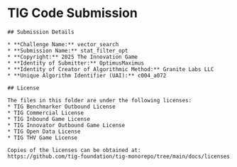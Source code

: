 # TIG Code Submission

    ## Submission Details

    * **Challenge Name:** vector_search
    * **Submission Name:** stat_filter_opt
    * **Copyright:** 2025 The Innovation Game
    * **Identity of Submitter:** OptimusMaximus
    * **Identity of Creator of Algorithmic Method:** Granite Labs LLC
    * **Unique Algorithm Identifier (UAI):** c004_a072

    ## License

    The files in this folder are under the following licenses:
    * TIG Benchmarker Outbound License
    * TIG Commercial License
    * TIG Inbound Game License
    * TIG Innovator Outbound Game License
    * TIG Open Data License
    * TIG THV Game License

    Copies of the licenses can be obtained at:  
    https://github.com/tig-foundation/tig-monorepo/tree/main/docs/licenses